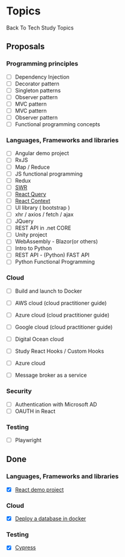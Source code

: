 # Topics
Back To Tech Study Topics

## Proposals

### Programming principles
- [ ] Dependency Injection
- [ ] Decorator pattern
- [ ] Singleton patterns
- [ ] Observer pattern
- [ ] MVC pattern
- [ ] MVC pattern
- [ ] Observer pattern
- [ ] Functional programming concepts

### Languages, Frameworks and libraries
- [ ] Angular demo project
- [ ] RxJS
- [ ] Map / Reduce
- [ ] JS functional programming
- [ ] Redux
- [ ] [SWR](https://swr.vercel.app/)
- [ ] [React Query](https://react-query.tanstack.com/overview)
- [ ] [React Context](https://reactjs.org/docs/context.html)
- [ ] UI library ( bootstrap )
- [ ] xhr / axios / fetch / ajax
- [ ] JQuery
- [ ] REST API in .net CORE
- [ ] Unity project
- [ ] WebAssembly - Blazor(or others) 
- [ ] Intro to Python
- [ ] REST API - (Python) FAST API
- [ ] Python Functional Programming

### Cloud
- [ ] Build and launch to Docker
- [ ] AWS cloud (cloud practitioner guide)
- [ ] Azure cloud (cloud practitioner guide)
- [ ] Google cloud (cloud practitioner guide)
- [ ] Digital Ocean cloud
- [ ] Study React Hooks / Custom Hooks
- [ ] Azure cloud
- [ ] Message broker as a service


### Security
- [ ] Authentication with Microsoft AD
- [ ] OAUTH in React

### Testing
- [ ] Playwright

## Done
### Languages, Frameworks and libraries
- [x] [React demo project](https://github.com/BackToTech-Study/React-weather-demo)

### Cloud
- [x] [Deploy a database in docker](https://github.com/BackToTech-Study/DeployDatabaseInDocker)

### Testing
- [x] [Cypress](https://github.com/BackToTech-Study/HelloCypress)
